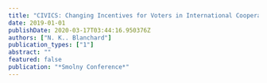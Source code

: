 ```yaml
---
title: "CIVICS: Changing Incentives for Voters in International Cooperation through Sampling"
date: 2019-01-01
publishDate: 2020-03-17T03:44:16.950376Z
authors: ["N. K.. Blanchard"]
publication_types: ["1"]
abstract: ""
featured: false
publication: "*Smolny Conference*"
---
```


